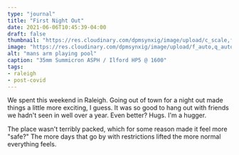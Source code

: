 ```yaml
---
type: "journal"
title: "First Night Out"
date: 2021-06-06T10:45:39-04:00
draft: false
thumbnail: "https://res.cloudinary.com/dpmsynxig/image/upload/c_scale,f_auto,q_auto:good,w_700/v1625323403/2021%20Posts/2021-06-06/06-12_hp5_01-21.jpg"
image: "https://res.cloudinary.com/dpmsynxig/image/upload/f_auto,q_auto:good/v1625323403/2021%20Posts/2021-06-06/06-12_hp5_01-21.jpg"
alt: "mans arm playing pool"
caption: "35mm Summicron ASPH / Ilford HP5 @ 1600"
tags:
- raleigh
- post-covid
---
```


We spent this weekend in Raleigh. Going out of town for a night out made things a little more exciting, I guess. It was so good to hang out with friends we hadn't seen in well over a year. Even better? Hugs. I'm a hugger.

The place wasn't terribly packed, which for some reason made it feel more "safe?" The more days that go by with restrictions lifted the more normal everything feels.
